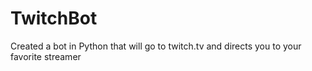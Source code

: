 # TwitchBot

Created a bot in Python that will go to twitch.tv and directs you to your favorite streamer
